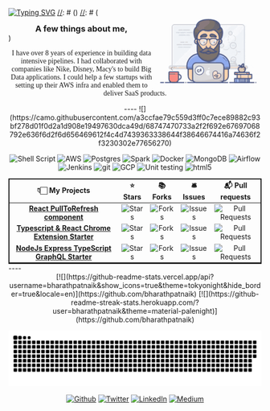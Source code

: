 [//]: # (Make with this: https://readme-typing-svg.demolab.com/demo/)
<a href="https://git.io/typing-svg"><img src="https://readme-typing-svg.herokuapp.com?font=Pacifico&size=40&duration=3000&pause=1000&color=58A6FF&center=true&vCenter=true&width=900&height=120&lines=Hello+There+%F0%9F%99%8B%F0%9F%8F%BB;Meet+me%2C+Bharath+%F0%9F%99%87%F0%9F%8F%BB;I+work+with+%26+lead+Data+Engineering+teams+%F0%9F%91%8A%F0%9F%8F%BB;I+specialize+in+Big+Data+%26+ML+Pipelines+%F0%9F%99%8C%F0%9F%8F%BB" alt="Typing SVG" /></a>
[//]: # (<img align="right" alt="GIF" height="160px" src="https://github.com/bharathpatnaik/bharathpatnaik/blob/main/assets/giphy.gif" />)
[//]: # (
<h3 align="center" style="margin: 0 0;">A few things about me,</h3>
)
<DIV align="center">
   <div style="text-align:center; width:100%;">
      <p style="font-family:Copperplate, Papyrus, fantasy">
         I have over 8 years of experience in building data intensive pipelines. 
         I had collaborated with companies like Nike, Disney, Macy's to build Big Data applications. 
         I could help a few startups with setting up their AWS infra and enabled them to deliver SaaS products.
      </p>
   </div>
   ----
   ![](https://camo.githubusercontent.com/a3ccfae79c559d3ff0c7ece89882c93bf278d01f0d2a1d908e19497630dca49d/68747470733a2f2f692e67697068792e636f6d2f6d656469612f4c4d7439363338644f38646674416a74636f2f3230302e77656270)
   <div style="margin-left:0px; width:100%;">
      <p>
         <img alt="Shell Script" src="https://img.shields.io/badge/Shell_Script-121011?style=for-the-badge&logo=gnu-bash&logoColor=white" />
         <img alt="AWS" src="https://img.shields.io/badge/AWS (+Hadoop)-232F3E?style=for-the-badge&logo=amazon-aws&logoColor=white" />
         <img alt="Postgres" src="https://img.shields.io/badge/PGSQL(+RDS)-316192?style=for-the-badge&logo=postgresql&logoColor=white" />
         <img alt="Spark" src="https://img.shields.io/badge/PySpark (@EMR/@DBR/+Glue)-FF3621?style=for-the-badge&logo=Databricks&logoColor=white" />
         <img alt="Docker" src="https://img.shields.io/badge/-Docker-46a2f1?style=for-the-badge&logo=docker&logoColor=white" />
         <img alt="MongoDB" src="https://img.shields.io/badge/-MongoDB-13aa52?style=for-the-badge&logo=mongodb&logoColor=white" />
         <img alt="Airflow" src="https://img.shields.io/badge/Airflow-017CEE?style=for-the-badge&logo=Apache%20Airflow&logoColor=black" />
         <img alt="Jenkins" src="https://img.shields.io/badge/Jenkins-D24939?style=for-the-badge&logo=Jenkins&logoColor=white" />
         <img alt="git" src="https://img.shields.io/badge/-Git-F05032?style=for-the-badge&logo=git&logoColor=white" />
         <img alt="GCP" src="https://img.shields.io/badge/-GCP-1a73e8?style=for-the-badge&logo=google-cloud&logoColor=white" />
         <img alt="Unit testing" src="https://img.shields.io/badge/Unit_testing-14354C?style=for-the-badge&logo=python&logoColor=white" />
         <img alt="html5" src="https://img.shields.io/badge/-HTML5-E34F26?style=for-the-badge&logo=html5&logoColor=white" />
      </p>
   </div>
</DIV>
<table width="80%" style="margin: 0 auto; border:2px solid;text-align:center">
   <thead align="center">
      <tr border: none;>
         <td><b>👇🏻 My Projects</b></td>
         <td><b>⭐ Stars</b></td>
         <td><b>📚 Forks</b></td>
         <td><b>🛎 Issues</b></td>
         <td><b>📬 Pull requests</b></td>
      </tr>
   </thead>
   <tbody>
      <tr>
         <td style="text-align: center"><a href="https://github.com/thmsgbrt/react-simple-pull-to-refresh"><b>React PullToRefresh component</b></a></td>
         <td style="text-align: center"><img alt="Stars" src="https://img.shields.io/github/stars/thmsgbrt/react-simple-pull-to-refresh?style=flat-square&labelColor=343b41"/></td>
         <td style="text-align: center"><img alt="Forks" src="https://img.shields.io/github/forks/thmsgbrt/react-simple-pull-to-refresh?style=flat-square&labelColor=343b41"/></td>
         <td style="text-align: center"><img alt="Issues" src="https://img.shields.io/github/issues/thmsgbrt/react-simple-pull-to-refresh?style=flat-square&labelColor=343b41"/></td>
         <td style="text-align: center"><img alt="Pull Requests" src="https://img.shields.io/github/issues-pr/thmsgbrt/react-simple-pull-to-refresh?style=flat-square&labelColor=343b41"/></td>
      </tr>
      <tr>
         <td style="text-align: center"><a href="https://github.com/thmsgbrt/Chrome-Extension-with-React-and-Typescript-Starter-Pack"><b>Typescript & React Chrome Extension Starter</b></a></td>
         <td style="text-align: center"><img alt="Stars" src="https://img.shields.io/github/stars/thmsgbrt/Chrome-Extension-with-React-and-Typescript-Starter-Pack?style=flat-square&labelColor=343b41"/></td>
         <td style="text-align: center"><img alt="Forks" src="https://img.shields.io/github/forks/thmsgbrt/Chrome-Extension-with-React-and-Typescript-Starter-Pack?style=flat-square&labelColor=343b41"/></td>
         <td style="text-align: center"><img alt="Issues" src="https://img.shields.io/github/issues/thmsgbrt/Chrome-Extension-with-React-and-Typescript-Starter-Pack?style=flat-square&labelColor=343b41"/></td>
         <td style="text-align: center"><img alt="Pull Requests" src="https://img.shields.io/github/issues-pr/thmsgbrt/Chrome-Extension-with-React-and-Typescript-Starter-Pack?style=flat-square&labelColor=343b41"/></td>
      </tr>
      <tr>
         <td style="text-align: center"><a href="https://github.com/thmsgbrt/nodejs-typescript-express-apollo-graphql-starter"><b>NodeJs Express TypeScript GraphQL Starter</b></a></td>
         <td style="text-align: center"><img alt="Stars" src="https://img.shields.io/github/stars/thmsgbrt/nodejs-typescript-express-apollo-graphql-starter?style=flat-square&labelColor=343b41"/></td>
         <td style="text-align: center"><img alt="Forks" src="https://img.shields.io/github/forks/thmsgbrt/nodejs-typescript-express-apollo-graphql-starter?style=flat-square&labelColor=343b41"/></td>
         <td style="text-align: center"><img alt="Issues" src="https://img.shields.io/github/issues/thmsgbrt/nodejs-typescript-express-apollo-graphql-starter?style=flat-square&labelColor=343b41"/></td>
         <td style="text-align: center"><img alt="Pull Requests" src="https://img.shields.io/github/issues-pr/thmsgbrt/nodejs-typescript-express-apollo-graphql-starter?style=flat-square&labelColor=343b41"/></td>
      </tr>
   </tbody>
</table>
----
<div align="center">
   [![](https://github-readme-stats.vercel.app/api?username=bharathpatnaik&show_icons=true&theme=tokyonight&hide_border=true&locale=en)](https://github.com/bharathpatnaik)
   [![](https://github-readme-streak-stats.herokuapp.com/?user=bharathpatnaik&theme=material-palenight)](https://github.com/bharathpatnaik)
</div>
<p align="center">
   <img  src="https://github.com/bharathpatnaik/bharathpatnaik/blob/output/github-contribution-grid-snake.svg"
      alt="Grid that summarizes my contribution" />
</p>
<DIV align="center">
   <p><a href="https://github.com/bharathpatnaik" target="_blank"><img alt="Github" src="https://img.shields.io/badge/GitHub-%2312100E.svg?&style=for-the-badge&logo=Github&logoColor=white" /></a> 
      <a href="https://twitter.com/Guibz16" target="_blank"><img alt="Twitter" src="https://img.shields.io/badge/twitter-%231DA1F2.svg?&style=for-the-badge&logo=twitter&logoColor=white" /></a> 
      <a href="https://www.linkedin.com/in/thomas-guibert" target="_blank"><img alt="LinkedIn" src="https://img.shields.io/badge/linkedin-%230077B5.svg?&style=for-the-badge&logo=linkedin&logoColor=white" /></a> 
      <a href="https://medium.com/@th.guibert" target="_blank"><img alt="Medium" src="https://img.shields.io/badge/medium-%2312100E.svg?&style=for-the-badge&logo=medium&logoColor=white" /></a>
   </p>
</DIV>